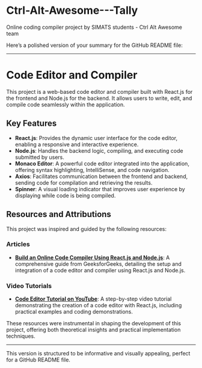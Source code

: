 # Ctrl-Alt-Awesome---Tally
Online coding compiler project by SIMATS students - Ctrl Alt Awesome team

Here’s a polished version of your summary for the GitHub README file:

---

# Code Editor and Compiler

This project is a web-based code editor and compiler built with React.js for the frontend and Node.js for the backend. It allows users to write, edit, and compile code seamlessly within the application.

## Key Features

- **React.js**: Provides the dynamic user interface for the code editor, enabling a responsive and interactive experience.
- **Node.js**: Handles the backend logic, compiling, and executing code submitted by users.
- **Monaco Editor**: A powerful code editor integrated into the application, offering syntax highlighting, IntelliSense, and code navigation.
- **Axios**: Facilitates communication between the frontend and backend, sending code for compilation and retrieving the results.
- **Spinner**: A visual loading indicator that improves user experience by displaying while code is being compiled.

## Resources and Attributions

This project was inspired and guided by the following resources:

### Articles
- **[Build an Online Code Compiler Using React.js and Node.js](https://www.geeksforgeeks.org/build-an-online-code-compiler-using-react-js-and-node-js/)**: A comprehensive guide from GeeksforGeeks, detailing the setup and integration of a code editor and compiler using React.js and Node.js.

### Video Tutorials
- **[Code Editor Tutorial on YouTube](https://www.youtube.com/watch?v=k49ZR3hRMzA)**: A step-by-step video tutorial demonstrating the creation of a code editor with React.js, including practical examples and coding demonstrations.

These resources were instrumental in shaping the development of this project, offering both theoretical insights and practical implementation techniques.

---

This version is structured to be informative and visually appealing, perfect for a GitHub README file.
